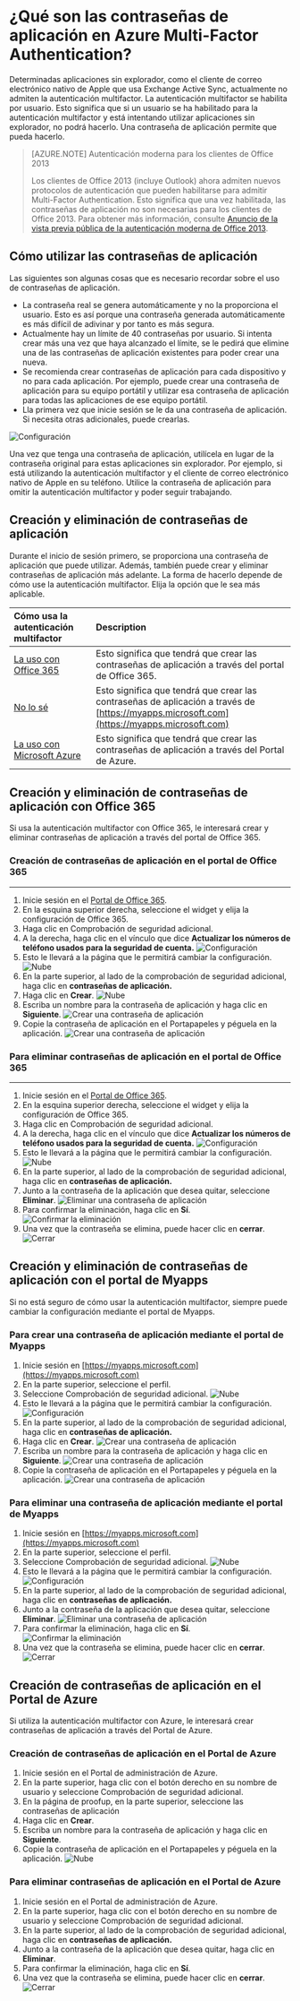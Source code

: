 <properties
	pageTitle="¿Qué son las contraseñas de aplicación en Azure MFA?"
	description="Esta página ayudará a los usuarios a entender qué son las contraseñas de aplicación y para qué se utilizan con respecto a Azure MFA."
	services="multi-factor-authentication"
	documentationCenter=""
	authors="kgremban"
	manager="femila"
	editor="curtland"/>

<tags
	ms.service="multi-factor-authentication"
	ms.workload="identity"
	ms.tgt_pltfrm="na"
	ms.devlang="na"
	ms.topic="article"
	ms.date="08/04/2016"
	ms.author="kgremban"/>



# ¿Qué son las contraseñas de aplicación en Azure Multi-Factor Authentication?

Determinadas aplicaciones sin explorador, como el cliente de correo electrónico nativo de Apple que usa Exchange Active Sync, actualmente no admiten la autenticación multifactor. La autenticación multifactor se habilita por usuario. Esto significa que si un usuario se ha habilitado para la autenticación multifactor y está intentando utilizar aplicaciones sin explorador, no podrá hacerlo. Una contraseña de aplicación permite que pueda hacerlo.

>[AZURE.NOTE] Autenticación moderna para los clientes de Office 2013
>
> Los clientes de Office 2013 (incluye Outlook) ahora admiten nuevos protocolos de autenticación que pueden habilitarse para admitir Multi-Factor Authentication. Esto significa que una vez habilitada, las contraseñas de aplicación no son necesarias para los clientes de Office 2013. Para obtener más información, consulte [Anuncio de la vista previa pública de la autenticación moderna de Office 2013](https://blogs.office.com/2015/03/23/office-2013-modern-authentication-public-preview-announced/).

## Cómo utilizar las contraseñas de aplicación

Las siguientes son algunas cosas que es necesario recordar sobre el uso de contraseñas de aplicación.

- La contraseña real se genera automáticamente y no la proporciona el usuario. Esto es así porque una contraseña generada automáticamente es más difícil de adivinar y por tanto es más segura.
- Actualmente hay un límite de 40 contraseñas por usuario. Si intenta crear más una vez que haya alcanzado el límite, se le pedirá que elimine una de las contraseñas de aplicación existentes para poder crear una nueva.
- Se recomienda crear contraseñas de aplicación para cada dispositivo y no para cada aplicación. Por ejemplo, puede crear una contraseña de aplicación para su equipo portátil y utilizar esa contraseña de aplicación para todas las aplicaciones de ese equipo portátil.
- Lla primera vez que inicie sesión se le da una contraseña de aplicación. Si necesita otras adicionales, puede crearlas.

![Configuración](./media/multi-factor-authentication-end-user-app-passwords/app.png)

Una vez que tenga una contraseña de aplicación, utilícela en lugar de la contraseña original para estas aplicaciones sin explorador. Por ejemplo, si está utilizando la autenticación multifactor y el cliente de correo electrónico nativo de Apple en su teléfono. Utilice la contraseña de aplicación para omitir la autenticación multifactor y poder seguir trabajando.

## Creación y eliminación de contraseñas de aplicación
Durante el inicio de sesión primero, se proporciona una contraseña de aplicación que puede utilizar. Además, también puede crear y eliminar contraseñas de aplicación más adelante. La forma de hacerlo depende de cómo use la autenticación multifactor. Elija la opción que le sea más aplicable.

Cómo usa la autenticación multifactor|Description
:------------- | :------------- |
[La uso con Office 365](#creating-and-deleting-app-passwords-with-office-365)| Esto significa que tendrá que crear las contraseñas de aplicación a través del portal de Office 365.
[No lo sé](#creating-and-deleting-app-passwords-with-myapps-portal)|Esto significa que tendrá que crear las contraseñas de aplicación a través de [https://myapps.microsoft.com](https://myapps.microsoft.com)
[La uso con Microsoft Azure](#create-app-passwords-in-the-azure-portal)| Esto significa que tendrá que crear las contraseñas de aplicación a través del Portal de Azure.

## Creación y eliminación de contraseñas de aplicación con Office 365

Si usa la autenticación multifactor con Office 365, le interesará crear y eliminar contraseñas de aplicación a través del portal de Office 365.

### Creación de contraseñas de aplicación en el portal de Office 365
--------------------------------------------------------------------------------

1. Inicie sesión en el [Portal de Office 365](https://login.microsoftonline.com/).
2. En la esquina superior derecha, seleccione el widget y elija la configuración de Office 365.
3. Haga clic en Comprobación de seguridad adicional.
4. A la derecha, haga clic en el vínculo que dice **Actualizar los números de teléfono usados para la seguridad de cuenta.** ![Configuración](./media/multi-factor-authentication-end-user-manage/o365a.png)
5. Esto le llevará a la página que le permitirá cambiar la configuración. ![Nube](./media/multi-factor-authentication-end-user-manage/o365b.png)
6. En la parte superior, al lado de la comprobación de seguridad adicional, haga clic en **contraseñas de aplicación.**
7. Haga clic en **Crear**. ![Nube](./media/multi-factor-authentication-end-user-app-passwords-create-o365/apppass.png)
8. Escriba un nombre para la contraseña de aplicación y haga clic en **Siguiente**. ![Crear una contraseña de aplicación](./media/multi-factor-authentication-end-user-app-passwords/create1.png)
9. Copie la contraseña de aplicación en el Portapapeles y péguela en la aplicación. ![Crear una contraseña de aplicación](./media/multi-factor-authentication-end-user-app-passwords/create2.png)


### Para eliminar contraseñas de aplicación en el portal de Office 365
--------------------------------------------------------------------------------


1. Inicie sesión en el [Portal de Office 365](https://login.microsoftonline.com/).
2. En la esquina superior derecha, seleccione el widget y elija la configuración de Office 365.
3. Haga clic en Comprobación de seguridad adicional.
4. A la derecha, haga clic en el vínculo que dice **Actualizar los números de teléfono usados para la seguridad de cuenta.** ![Configuración](./media/multi-factor-authentication-end-user-manage/o365a.png)
5. Esto le llevará a la página que le permitirá cambiar la configuración. ![Nube](./media/multi-factor-authentication-end-user-manage/o365b.png)
6. En la parte superior, al lado de la comprobación de seguridad adicional, haga clic en **contraseñas de aplicación.**
7. Junto a la contraseña de la aplicación que desea quitar, seleccione **Eliminar**. ![Eliminar una contraseña de aplicación](./media/multi-factor-authentication-end-user-app-passwords/delete1.png)
8. Para confirmar la eliminación, haga clic en **Sí**. ![Confirmar la eliminación](./media/multi-factor-authentication-end-user-app-passwords/delete2.png)
9. Una vez que la contraseña se elimina, puede hacer clic en **cerrar**. ![Cerrar](./media/multi-factor-authentication-end-user-app-passwords/delete3.png)


## Creación y eliminación de contraseñas de aplicación con el portal de Myapps
Si no está seguro de cómo usar la autenticación multifactor, siempre puede cambiar la configuración mediante el portal de Myapps.

### Para crear una contraseña de aplicación mediante el portal de Myapps

1. Inicie sesión en [https://myapps.microsoft.com](https://myapps.microsoft.com)
2. En la parte superior, seleccione el perfil.
3. Seleccione Comprobación de seguridad adicional. ![Nube](./media/multi-factor-authentication-end-user-manage/myapps1.png)
4. Esto le llevará a la página que le permitirá cambiar la configuración. ![Configuración](./media/multi-factor-authentication-end-user-manage-myapps/proofup.png)
5. En la parte superior, al lado de la comprobación de seguridad adicional, haga clic en **contraseñas de aplicación.**
6. Haga clic en **Crear**. ![Crear una contraseña de aplicación](./media/multi-factor-authentication-end-user-app-passwords/create3.png)
7. Escriba un nombre para la contraseña de aplicación y haga clic en **Siguiente**. ![Crear una contraseña de aplicación](./media/multi-factor-authentication-end-user-app-passwords/create1.png)
8. Copie la contraseña de aplicación en el Portapapeles y péguela en la aplicación. ![Crear una contraseña de aplicación](./media/multi-factor-authentication-end-user-app-passwords/create2.png)

### Para eliminar una contraseña de aplicación mediante el portal de Myapps

1. Inicie sesión en [https://myapps.microsoft.com](https://myapps.microsoft.com)
2. En la parte superior, seleccione el perfil.
3. Seleccione Comprobación de seguridad adicional. ![Nube](./media/multi-factor-authentication-end-user-manage/myapps1.png)
4. Esto le llevará a la página que le permitirá cambiar la configuración. ![Configuración](./media/multi-factor-authentication-end-user-manage-myapps/proofup.png)
5. En la parte superior, al lado de la comprobación de seguridad adicional, haga clic en **contraseñas de aplicación.**
6. Junto a la contraseña de la aplicación que desea quitar, seleccione **Eliminar**. ![Eliminar una contraseña de aplicación](./media/multi-factor-authentication-end-user-app-passwords/delete1.png)
7. Para confirmar la eliminación, haga clic en **Sí**. ![Confirmar la eliminación](./media/multi-factor-authentication-end-user-app-passwords/delete2.png)
8. Una vez que la contraseña se elimina, puede hacer clic en **cerrar**. ![Cerrar](./media/multi-factor-authentication-end-user-app-passwords/delete3.png)


## Creación de contraseñas de aplicación en el Portal de Azure

Si utiliza la autenticación multifactor con Azure, le interesará crear contraseñas de aplicación a través del Portal de Azure.

### Creación de contraseñas de aplicación en el Portal de Azure

1. Inicie sesión en el Portal de administración de Azure.
2. En la parte superior, haga clic con el botón derecho en su nombre de usuario y seleccione Comprobación de seguridad adicional.
3. En la página de proofup, en la parte superior, seleccione las contraseñas de aplicación
4. Haga clic en **Crear**.
5. Escriba un nombre para la contraseña de aplicación y haga clic en **Siguiente**.
6. Copie la contraseña de aplicación en el Portapapeles y péguela en la aplicación. ![Nube](./media/multi-factor-authentication-end-user-app-passwords-create-azure/app2.png)

### Para eliminar contraseñas de aplicación en el Portal de Azure

1. Inicie sesión en el Portal de administración de Azure.
2. En la parte superior, haga clic con el botón derecho en su nombre de usuario y seleccione Comprobación de seguridad adicional.
3. En la parte superior, al lado de la comprobación de seguridad adicional, haga clic en **contraseñas de aplicación.**
4. Junto a la contraseña de la aplicación que desea quitar, haga clic en **Eliminar**.
5. Para confirmar la eliminación, haga clic en **Sí**.
6. Una vez que la contraseña se elimina, puede hacer clic en **cerrar**. ![Cerrar](./media/multi-factor-authentication-end-user-app-passwords/delete3.png)

<!---HONumber=AcomDC_0921_2016-->